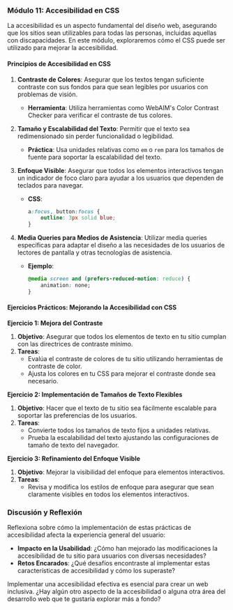 ### Módulo 11: Accesibilidad en CSS

La accesibilidad es un aspecto fundamental del diseño web, asegurando que los sitios sean utilizables para todas las personas, incluidas aquellas con discapacidades. En este módulo, exploraremos cómo el CSS puede ser utilizado para mejorar la accesibilidad.

#### Principios de Accesibilidad en CSS

1. **Contraste de Colores**: Asegurar que los textos tengan suficiente contraste con sus fondos para que sean legibles por usuarios con problemas de visión.
   - **Herramienta**: Utiliza herramientas como WebAIM's Color Contrast Checker para verificar el contraste de tus colores.

2. **Tamaño y Escalabilidad del Texto**: Permitir que el texto sea redimensionado sin perder funcionalidad o legibilidad.
   - **Práctica**: Usa unidades relativas como `em` o `rem` para los tamaños de fuente para soportar la escalabilidad del texto.

3. **Enfoque Visible**: Asegurar que todos los elementos interactivos tengan un indicador de foco claro para ayudar a los usuarios que dependen de teclados para navegar.
   - **CSS**:
     ```css
     a:focus, button:focus {
         outline: 3px solid blue;
     }
     ```

4. **Media Queries para Medios de Asistencia**: Utilizar media queries específicas para adaptar el diseño a las necesidades de los usuarios de lectores de pantalla y otras tecnologías de asistencia.
   - **Ejemplo**:
     ```css
     @media screen and (prefers-reduced-motion: reduce) {
         animation: none;
     }
     ```

#### Ejercicios Prácticos: Mejorando la Accesibilidad con CSS

**Ejercicio 1: Mejora del Contraste**
1. **Objetivo**: Asegurar que todos los elementos de texto en tu sitio cumplan con las directrices de contraste mínimo.
2. **Tareas**:
   - Evalúa el contraste de colores de tu sitio utilizando herramientas de contraste de color.
   - Ajusta los colores en tu CSS para mejorar el contraste donde sea necesario.

**Ejercicio 2: Implementación de Tamaños de Texto Flexibles**
1. **Objetivo**: Hacer que el texto de tu sitio sea fácilmente escalable para soportar las preferencias de los usuarios.
2. **Tareas**:
   - Convierte todos los tamaños de texto fijos a unidades relativas.
   - Prueba la escalabilidad del texto ajustando las configuraciones de tamaño de texto del navegador.

**Ejercicio 3: Refinamiento del Enfoque Visible**
1. **Objetivo**: Mejorar la visibilidad del enfoque para elementos interactivos.
2. **Tareas**:
   - Revisa y modifica los estilos de enfoque para asegurar que sean claramente visibles en todos los elementos interactivos.

### Discusión y Reflexión

Reflexiona sobre cómo la implementación de estas prácticas de accesibilidad afecta la experiencia general del usuario:
- **Impacto en la Usabilidad**: ¿Cómo han mejorado las modificaciones la accesibilidad de tu sitio para usuarios con diversas necesidades?
- **Retos Encarados**: ¿Qué desafíos encontraste al implementar estas características de accesibilidad y cómo los superaste?

Implementar una accesibilidad efectiva es esencial para crear un web inclusiva. ¿Hay algún otro aspecto de la accesibilidad o alguna otra área del desarrollo web que te gustaría explorar más a fondo?
